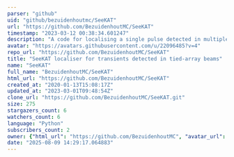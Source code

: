 ```yaml
---
parser: "github"
uid: "github/bezuidenhoutmc/SeeKAT"
url: "https://github.com/BezuidenhoutMC/SeeKAT"
timestamp: "2023-03-12 00:38:34.601247"
description: "A code for localising a single pulse detected in multiple interferometer beams."
avatar: "https://avatars.githubusercontent.com/u/22096485?v=4"
repo_url: "https://github.com/BezuidenhoutMC/SeeKAT"
title: "SeeKAT localiser for transients detected in tied-array beams"
name: "SeeKAT"
full_name: "BezuidenhoutMC/SeeKAT"
html_url: "https://github.com/BezuidenhoutMC/SeeKAT"
created_at: "2020-01-13T15:08:17Z"
updated_at: "2023-03-01T09:48:54Z"
clone_url: "https://github.com/BezuidenhoutMC/SeeKAT.git"
size: 275
stargazers_count: 6
watchers_count: 6
language: "Python"
subscribers_count: 2
owner: {"html_url": "https://github.com/BezuidenhoutMC", "avatar_url": "https://avatars.githubusercontent.com/u/22096485?v=4", "login": "BezuidenhoutMC", "type": "User"}
date: "2025-08-09 14:29:17.064883"
---
```

